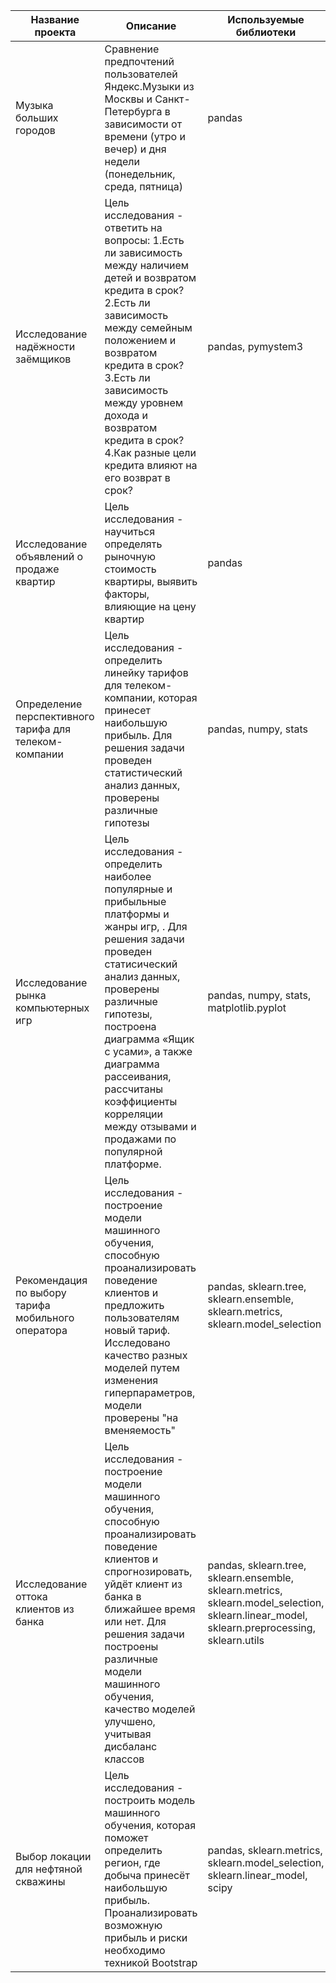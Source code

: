 **Название проекта** | **Описание** | **Используемые библиотеки**
------------ | ------------- | ------------- 
Музыка больших городов | Сравнение предпочтений пользователей Яндекс.Музыки из Москвы и Санкт-Петербурга в зависимости от времени (утро и вечер) и дня недели (понедельник, среда, пятница) | pandas
Исследование надёжности заёмщиков | Цель исследования - ответить на вопросы: 1.Есть ли зависимость между наличием детей и возвратом кредита в срок? 2.Есть ли зависимость между семейным положением и возвратом кредита в срок? 3.Есть ли зависимость между уровнем дохода и возвратом кредита в срок? 4.Как разные цели кредита влияют на его возврат в срок?| pandas, pymystem3
Исследование объявлений о продаже квартир | Цель исследования - научиться определять рыночную стоимость квартиры, выявить факторы, влияющие на цену квартир| pandas
Определение перспективного тарифа для телеком-компании | Цель исследования - определить линейку тарифов для телеком-компании, которая принесет наибольшую прибыль. Для решения задачи проведен статистический анализ данных, проверены различные гипотезы| pandas, numpy, stats
Исследование рынка компьютерных игр | Цель исследования - определить наиболее популярные и прибыльные платформы и жанры игр, . Для решения задачи проведен статисический анализ данных, проверены различные гипотезы, построена диаграмма «Ящик с усами», а также диаграмма рассеивания, рассчитаны коэффициенты корреляции между отзывами и продажами по популярной платформе. | pandas, numpy, stats, matplotlib.pyplot
Рекомендация по выбору тарифа мобильного оператора| Цель исследования - построение модели машинного обучения, способную проанализировать поведение клиентов и предложить пользователям новый тариф. Исследовано качество разных моделей путем изменения гиперпараметров, модели проверены "на вменяемость"| pandas, sklearn.tree, sklearn.ensemble, sklearn.metrics, sklearn.model_selection
Исследование оттока клиентов из банка| Цель исследования - построение модели машинного обучения, способную проанализировать поведение клиентов и спрогнозировать, уйдёт клиент из банка в ближайшее время или нет. Для решения задачи построены различные модели машинного обучения, качество моделей улучшено, учитывая дисбаланс классов| pandas, sklearn.tree, sklearn.ensemble, sklearn.metrics, sklearn.model_selection, sklearn.linear_model, sklearn.preprocessing, sklearn.utils
Выбор локации для нефтяной скважины| Цель исследования - построить модель машинного обучения, которая поможет определить регион, где добыча принесёт наибольшую прибыль. Проанализировать возможную прибыль и риски необходимо техникой Bootstrap| pandas, sklearn.metrics, sklearn.model_selection, sklearn.linear_model, scipy
